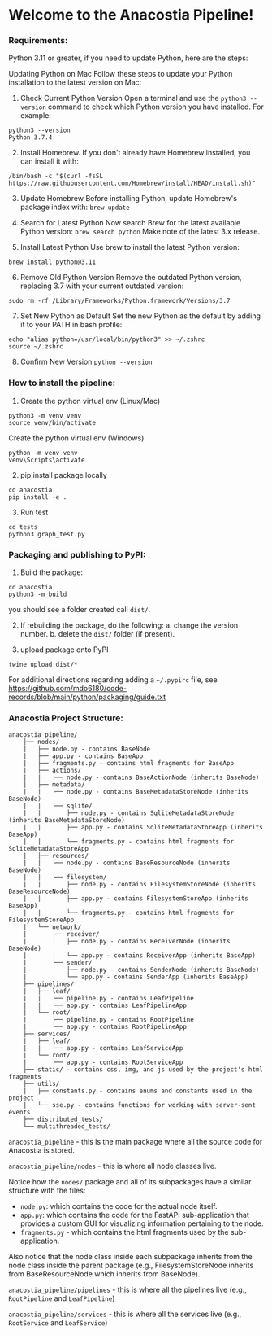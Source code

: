 # Welcome to the Anacostia Pipeline!


### Requirements: 
Python 3.11 or greater, if you need to update Python, here are the steps:

Updating Python on Mac
Follow these steps to update your Python installation to the latest version on Mac:
1. Check Current Python Version
Open a terminal and use the `python3 --version` command to check which Python version you have installed.
For example:
```
python3 --version 
Python 3.7.4
```
2. Install Homebrew. If you don't already have Homebrew installed, you can install it with:
```
/bin/bash -c "$(curl -fsSL https://raw.githubusercontent.com/Homebrew/install/HEAD/install.sh)"
```
3. Update Homebrew
Before installing Python, update Homebrew's package index with:
```brew update```
4. Search for Latest Python
Now search Brew for the latest available Python version:
```brew search python```
Make note of the latest 3.x release.

6. Install Latest Python
Use brew to install the latest Python version:

```brew install python@3.11```

6. Remove Old Python Version
Remove the outdated Python version, replacing 3.7 with your current outdated version:

```sudo rm -rf /Library/Frameworks/Python.framework/Versions/3.7```

7. Set New Python as Default
Set the new Python as the default by adding it to your PATH in bash profile:

```
echo "alias python=/usr/local/bin/python3" >> ~/.zshrc
source ~/.zshrc
```
8. Confirm New Version
```python --version```

### How to install the pipeline:

1. Create the python virtual env (Linux/Mac)
```
python3 -m venv venv
source venv/bin/activate
```
Create the python virtual env (Windows)
```
python -m venv venv
venv\Scripts\activate
```
2. pip install package locally
```
cd anacostia
pip install -e .
```
3. Run test
```
cd tests
python3 graph_test.py
```

### Packaging and publishing to PyPI:
1. Build the package:
```
cd anacostia
python3 -m build
```
you should see a folder created call `dist/`.

2. If rebuilding the package, do the following:
    a. change the version number.
    b. delete the `dist/` folder (if present).

3. upload package onto PyPI
```
twine upload dist/*
```
For additional directions regarding adding a `~/.pypirc` file, see https://github.com/mdo6180/code-records/blob/main/python/packaging/guide.txt

### Anacostia Project Structure:
```
anacostia_pipeline/
    ├── nodes/
    |   ├── node.py - contains BaseNode
    |   ├── app.py - contains BaseApp
    |   ├── fragments.py - contains html fragments for BaseApp
    |   ├── actions/
    |   |   └── node.py - contains BaseActionNode (inherits BaseNode)
    |   ├── metadata/
    |   |   ├── node.py - contains BaseMetadataStoreNode (inherits BaseNode)
    |   |   └── sqlite/
    |   |       ├── node.py - contains SqliteMetadataStoreNode (inherits BaseMetadataStoreNode)
    |   |       ├── app.py - contains SqliteMetadataStoreApp (inherits BaseApp)
    |   |       └── fragments.py - contains html fragments for SqliteMetadataStoreApp
    |   ├── resources/
    |   |   ├── node.py - contains BaseResourceNode (inherits BaseNode)
    |   |   └── filesystem/
    |   |       ├── node.py - contains FilesystemStoreNode (inherits BaseResourceNode)
    |   |       ├── app.py - contains FilesystemStoreApp (inherits BaseApp)
    |   |       └── fragments.py - contains html fragments for FilesystemStoreApp
    |   └── network/
    |       ├── receiver/
    |       |   ├── node.py - contains ReceiverNode (inherits BaseNode)
    |       |   └── app.py - contains ReceiverApp (inherits BaseApp)
    |       └── sender/
    |           ├── node.py - contains SenderNode (inherits BaseNode)
    |           └── app.py - contains SenderApp (inherits BaseApp)
    ├── pipelines/ 
    |   ├── leaf/
    |   |   ├── pipeline.py - contains LeafPipeline
    |   |   └── app.py - contains LeafPipelineApp
    |   └── root/
    |       ├── pipeline.py - contains RootPipeline
    |       └── app.py - contains RootPipelineApp
    ├── services/ 
    |   ├── leaf/
    |   |   └── app.py - contains LeafServiceApp
    |   └── root/
    |       └── app.py - contains RootServiceApp
    ├── static/ - contains css, img, and js used by the project's html fragments
    ├── utils/ 
    |   ├── constants.py - contains enums and constants used in the project
    |   └── sse.py - contains functions for working with server-sent events
    ├── distributed_tests/ 
    └── multithreaded_tests/ 
```
`anacostia_pipeline` - this is the main package where all the source code for Anacostia is stored.

`anacostia_pipeline/nodes` - this is where all node classes live.

Notice how the `nodes/` package and all of its subpackages have a similar structure with the files:
- `node.py`: which contains the code for the actual node itself.
- `app.py`: which contains the code for the FastAPI sub-application that provides a custom GUI for visualizing information pertaining to the node.
- `fragments.py` - which contains the html fragments used by the sub-application.

Also notice that the node class inside each subpackage inherits from the node class inside the parent package (e.g., FilesystemStoreNode  inherits from BaseResourceNode which inherits from BaseNode). 

`anacostia_pipeline/pipelines` - this is where all the pipelines live (e.g., `RootPipeline` and `LeafPipeline`)

`anacostia_pipeline/services` - this is where all the services live (e.g., `RootService` and `LeafService`)
